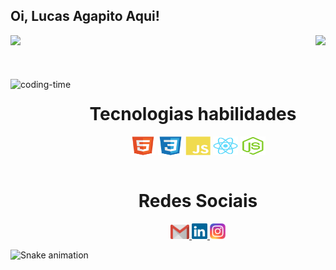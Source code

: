 ## Oi, Lucas Agapito Aqui!

<div>
  
  <img  height="160em" src="https://github-readme-stats.vercel.app/api?username=lucasagapitosilva&show_icons=true&theme=react&include_all_commits=true&count_private=true"/>
  <img align="right" height="160em" src="https://github-readme-stats.vercel.app/api/top-langs/?username=lucasagapitosilva&layout=compact&langs_count=16&theme=react"/>
</div>
<br>
<br>
<div  align="center"> 
  <div style="display: inline_block"><br>
    <img align="left" height="250" alt="coding-time" src="code.gif">
    <h1 align="center">Tecnologias habilidades</h1>
    <img align="center" height="30" width="40" alt="html-icon" src="https://raw.githubusercontent.com/devicons/devicon/master/icons/html5/html5-original.svg">
    <img align="center" height="30" width="40" alt="css-icon" src="https://raw.githubusercontent.com/devicons/devicon/master/icons/css3/css3-original.svg">
    <img align="center" height="30" width="40" alt="js-icon"  src="https://raw.githubusercontent.com/devicons/devicon/master/icons/javascript/javascript-plain.svg">
    <img align="center" height="30" width="40" alt="react-icon" src="https://raw.githubusercontent.com/devicons/devicon/master/icons/react/react-original.svg">
    <img align="center" height="30" width="40" alt="nodejs-icon" src="https://raw.githubusercontent.com/devicons/devicon/master/icons/nodejs/nodejs-original.svg">
   </div>
    <br>
  
  <h1 align="center">Redes Sociais</h1>
    <a href = "mailto: lucasbezerra.rocinha@gmail.com">
      <img width="30" src="gmail.svg">
    </a>
    <a href = "https://www.linkedin.com/in/lucas-agapito-931744207/">
      <img width="25" src="linkedin.svg">
    </a>
    <a href = "https://www.instagram.com/luucasagapito/">
      <img width="25" src="instagram.png">
    </a>
</div>
  
![Snake animation](https://github.com/lucasagapitosilva/lucasagapitosilva/blob/output/github-contribution-grid-snake.svg)
